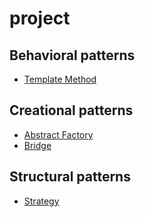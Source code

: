 # project

## Behavioral patterns
- [Template Method](https://github.com/hirotoshimizu/design-patterns/blob/main/TemplateMethod/memo.md)


## Creational patterns
- [Abstract Factory](https://github.com/hirotoshimizu/design-patterns/blob/main/AbstractFactory/memo.md)
- [Bridge](https://github.com/hirotoshimizu/design-patterns/blob/main/Bridge/memo.md)

    
## Structural patterns
- [Strategy](https://github.com/hirotoshimizu/design-patterns/blob/main/Strategy/memo.md)